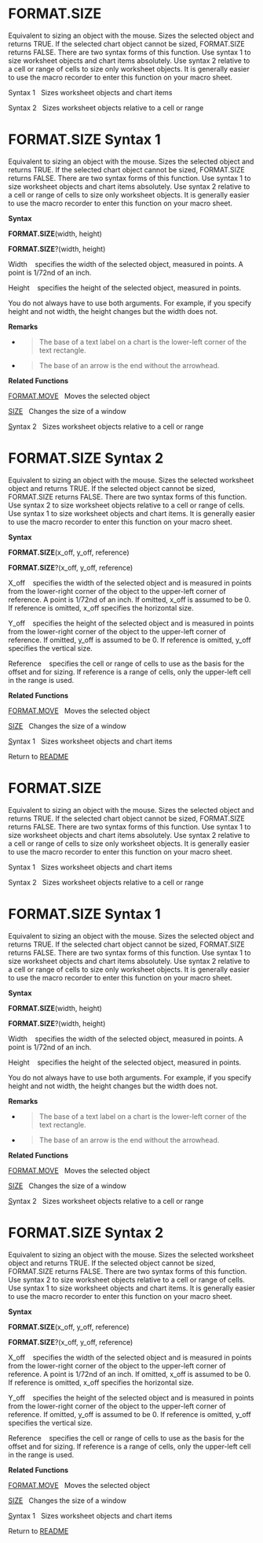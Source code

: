 # FORMAT.SIZE

Equivalent to sizing an object with the mouse. Sizes the selected object
and returns TRUE. If the selected chart object cannot be sized,
FORMAT.SIZE returns FALSE. There are two syntax forms of this function.
Use syntax 1 to size worksheet objects and chart items absolutely. Use
syntax 2 relative to a cell or range of cells to size only worksheet
objects. It is generally easier to use the macro recorder to enter this
function on your macro sheet.

Syntax 1&nbsp;&nbsp;&nbsp;Sizes worksheet objects and chart items

Syntax 2&nbsp;&nbsp;&nbsp;Sizes worksheet objects relative to a cell or
range


# FORMAT.SIZE Syntax 1

Equivalent to sizing an object with the mouse. Sizes the selected object
and returns TRUE. If the selected chart object cannot be sized,
FORMAT.SIZE returns FALSE. There are two syntax forms of this function.
Use syntax 1 to size worksheet objects and chart items absolutely. Use
syntax 2 relative to a cell or range of cells to size only worksheet
objects. It is generally easier to use the macro recorder to enter this
function on your macro sheet.

**Syntax**

**FORMAT.SIZE**(width, height)

**FORMAT.SIZE**?(width, height)

Width&nbsp;&nbsp;&nbsp;&nbsp;specifies the width of the selected object,
measured in points. A point is 1/72nd of an inch.

Height&nbsp;&nbsp;&nbsp;&nbsp;specifies the height of the selected
object, measured in points.

You do not always have to use both arguments. For example, if you
specify height and not width, the height changes but the width does not.

**Remarks**

  - > The base of a text label on a chart is the lower-left corner of
    > the text rectangle.

  - > The base of an arrow is the end without the arrowhead.


**Related Functions**

[FORMAT.MOVE](FORMAT.MOVE.md)&nbsp;&nbsp;&nbsp;Moves the selected object

[SIZE](SIZE.md)&nbsp;&nbsp;&nbsp;Changes the size of a window

[S](S.md)yntax 2&nbsp;&nbsp;&nbsp;Sizes worksheet objects relative to a cell or
range


# FORMAT.SIZE Syntax 2

Equivalent to sizing an object with the mouse. Sizes the selected
worksheet object and returns TRUE. If the selected object cannot be
sized, FORMAT.SIZE returns FALSE. There are two syntax forms of this
function. Use syntax 2 to size worksheet objects relative to a cell or
range of cells. Use syntax 1 to size worksheet objects and chart items.
It is generally easier to use the macro recorder to enter this function
on your macro sheet.

**Syntax**

**FORMAT.SIZE**(x\_off, y\_off, reference)

**FORMAT.SIZE**?(x\_off, y\_off, reference)

X\_off&nbsp;&nbsp;&nbsp;&nbsp;specifies the width of the selected object
and is measured in points from the lower-right corner of the object to
the upper-left corner of reference. A point is 1/72nd of an inch. If
omitted, x\_off is assumed to be 0. If reference is omitted, x\_off
specifies the horizontal size.

Y\_off&nbsp;&nbsp;&nbsp;&nbsp;specifies the height of the selected
object and is measured in points from the lower-right corner of the
object to the upper-left corner of reference. If omitted, y\_off is
assumed to be 0. If reference is omitted, y\_off specifies the vertical
size.

Reference&nbsp;&nbsp;&nbsp;&nbsp;specifies the cell or range of cells to
use as the basis for the offset and for sizing. If reference is a range
of cells, only the upper-left cell in the range is used.

**Related Functions**

[FORMAT.MOVE](FORMAT.MOVE.md)&nbsp;&nbsp;&nbsp;Moves the selected object

[SIZE](SIZE.md)&nbsp;&nbsp;&nbsp;Changes the size of a window

[S](S.md)yntax 1&nbsp;&nbsp;&nbsp;Sizes worksheet objects and chart items



Return to [README](README.md#F)

# FORMAT.SIZE

Equivalent to sizing an object with the mouse. Sizes the selected object
and returns TRUE. If the selected chart object cannot be sized,
FORMAT.SIZE returns FALSE. There are two syntax forms of this function.
Use syntax 1 to size worksheet objects and chart items absolutely. Use
syntax 2 relative to a cell or range of cells to size only worksheet
objects. It is generally easier to use the macro recorder to enter this
function on your macro sheet.

Syntax 1&nbsp;&nbsp;&nbsp;Sizes worksheet objects and chart items

Syntax 2&nbsp;&nbsp;&nbsp;Sizes worksheet objects relative to a cell or
range


# FORMAT.SIZE Syntax 1

Equivalent to sizing an object with the mouse. Sizes the selected object
and returns TRUE. If the selected chart object cannot be sized,
FORMAT.SIZE returns FALSE. There are two syntax forms of this function.
Use syntax 1 to size worksheet objects and chart items absolutely. Use
syntax 2 relative to a cell or range of cells to size only worksheet
objects. It is generally easier to use the macro recorder to enter this
function on your macro sheet.

**Syntax**

**FORMAT.SIZE**(width, height)

**FORMAT.SIZE**?(width, height)

Width&nbsp;&nbsp;&nbsp;&nbsp;specifies the width of the selected object,
measured in points. A point is 1/72nd of an inch.

Height&nbsp;&nbsp;&nbsp;&nbsp;specifies the height of the selected
object, measured in points.

You do not always have to use both arguments. For example, if you
specify height and not width, the height changes but the width does not.

**Remarks**

  - > The base of a text label on a chart is the lower-left corner of
    > the text rectangle.

  - > The base of an arrow is the end without the arrowhead.


**Related Functions**

[FORMAT.MOVE](FORMAT.MOVE.md)&nbsp;&nbsp;&nbsp;Moves the selected object

[SIZE](SIZE.md)&nbsp;&nbsp;&nbsp;Changes the size of a window

[S](S.md)yntax 2&nbsp;&nbsp;&nbsp;Sizes worksheet objects relative to a cell or
range


# FORMAT.SIZE Syntax 2

Equivalent to sizing an object with the mouse. Sizes the selected
worksheet object and returns TRUE. If the selected object cannot be
sized, FORMAT.SIZE returns FALSE. There are two syntax forms of this
function. Use syntax 2 to size worksheet objects relative to a cell or
range of cells. Use syntax 1 to size worksheet objects and chart items.
It is generally easier to use the macro recorder to enter this function
on your macro sheet.

**Syntax**

**FORMAT.SIZE**(x\_off, y\_off, reference)

**FORMAT.SIZE**?(x\_off, y\_off, reference)

X\_off&nbsp;&nbsp;&nbsp;&nbsp;specifies the width of the selected object
and is measured in points from the lower-right corner of the object to
the upper-left corner of reference. A point is 1/72nd of an inch. If
omitted, x\_off is assumed to be 0. If reference is omitted, x\_off
specifies the horizontal size.

Y\_off&nbsp;&nbsp;&nbsp;&nbsp;specifies the height of the selected
object and is measured in points from the lower-right corner of the
object to the upper-left corner of reference. If omitted, y\_off is
assumed to be 0. If reference is omitted, y\_off specifies the vertical
size.

Reference&nbsp;&nbsp;&nbsp;&nbsp;specifies the cell or range of cells to
use as the basis for the offset and for sizing. If reference is a range
of cells, only the upper-left cell in the range is used.

**Related Functions**

[FORMAT.MOVE](FORMAT.MOVE.md)&nbsp;&nbsp;&nbsp;Moves the selected object

[SIZE](SIZE.md)&nbsp;&nbsp;&nbsp;Changes the size of a window

[S](S.md)yntax 1&nbsp;&nbsp;&nbsp;Sizes worksheet objects and chart items



Return to [README](README.md#F)

